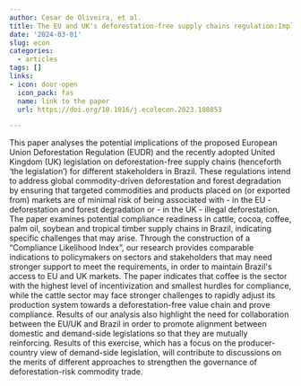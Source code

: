 ```yaml
---
author: Cesar de Oliveira, et al.
title: The EU and UK's deforestation-free supply chains regulation:Implications for Brazil
date: '2024-03-01'
slug: econ
categories:
  - articles
tags: []
links:
- icon: door-open
  icon_pack: fas
  name: link to the paper
  url: https://doi.org/10.1016/j.ecolecon.2023.108053

---
```


This paper analyses the potential implications of the proposed European Union Deforestation Regulation (EUDR) and the recently adopted United Kingdom (UK) legislation on deforestation-free supply chains (henceforth ‘the legislation’) for different stakeholders in Brazil. These regulations intend to address global commodity-driven deforestation and forest degradation by ensuring that targeted commodities and products placed on (or exported from) markets are of minimal risk of being associated with - in the EU - deforestation and forest degradation or - in the UK - illegal deforestation. The paper examines potential compliance readiness in cattle, cocoa, coffee, palm oil, soybean and tropical timber supply chains in Brazil, indicating specific challenges that may arise. Through the construction of a “Compliance Likelihood Index”, our research provides comparable indications to policymakers on sectors and stakeholders that may need stronger support to meet the requirements, in order to maintain Brazil's access to EU and UK markets. The paper indicates that coffee is the sector with the highest level of incentivization and smallest hurdles for compliance, while the cattle sector may face stronger challenges to rapidly adjust its production system towards a deforestation-free value chain and prove compliance. Results of our analysis also highlight the need for collaboration between the EU/UK and Brazil in order to promote alignment between domestic and demand-side legislations so that they are mutually reinforcing. Results of this exercise, which has a focus on the producer-country view of demand-side legislation, will contribute to discussions on the merits of different approaches to strengthen the governance of deforestation-risk commodity trade.
